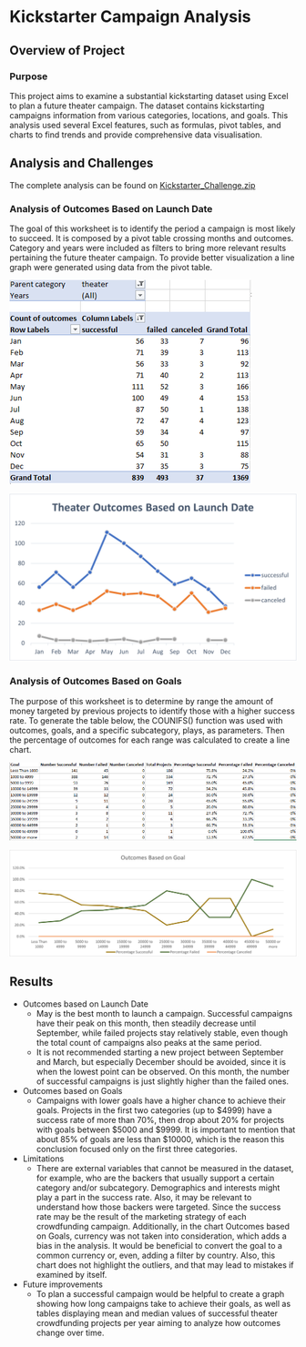 # Kickstarter Campaign Analysis

## Overview of Project
### Purpose
This project aims to examine a substantial kickstarting dataset using Excel to plan a future theater campaign. The dataset contains kickstarting campaigns information from various categories, locations, and goals. This analysis used several Excel features, such as formulas, pivot tables, and charts to find trends and provide comprehensive data visualisation.

## Analysis and Challenges

The complete analysis can be found on [Kickstarter_Challenge.zip](Kickstarter_Challenge.zip)

### Analysis of Outcomes Based on Launch Date
The goal of this worksheet is to identify the period a campaign is most likely to succeed. It is composed by a pivot table crossing months and outcomes. Category and years were included as filters to bring more relevant results pertaining the future theater campaign. To provide better visualization a line graph were generated using data from the pivot table.
 
![Theater_Outcomes_vs_Launch_Table](resources/Theater_Outcomes_vs_Launch_Table.png)

![Theater_Outcomes_vs_Launch](resources/Theater_Outcomes_vs_Launch.png)
 
### Analysis of Outcomes Based on Goals
The purpose of this worksheet is to determine by range the amount of money targeted by previous projects to identify those with a higher success rate. To generate the table below, the COUNIFS() function was used with outcomes, goals, and a specific subcategory, plays, as parameters. Then the percentage of outcomes for each range was calculated to create a line chart.

![Outcomes_vs_Goals_Table](resources/Outcomes_vs_Goals_Table.png)

![Outcomes_vs_Goals](resources/Outcomes_vs_Goals.png)

## Results
- Outcomes based on Launch Date
   - May is the best month to launch a campaign. Successful campaigns have their peak on this month, then steadily decrease until September, while failed projects stay relatively stable, even though the total count of campaigns also peaks at the same period. 
   - It is not recommended starting a new project between September and March, but especially December should be avoided, since it is when the lowest point can be observed. On this month, the number of successful campaigns is just slightly higher than the failed ones.
- Outcomes based on Goals
  - Campaigns with lower goals have a higher chance to achieve their goals. Projects in the first two categories (up to $4999) have a success rate of more than 70%, then drop about 20% for projects with goals between $5000 and $9999. It is important to mention that about 85% of goals are less than $10000, which is the reason this conclusion focused only on the first three categories. 
- Limitations
  - There are external variables that cannot be measured in the dataset, for example, who are the backers that usually support a certain category and/or subcategory. Demographics and interests might play a part in the success rate. Also, it may be relevant to understand how those backers were targeted. Since the success rate may be the result of the marketing strategy of each crowdfunding campaign.
Additionally, in the chart Outcomes based on Goals, currency was not taken into consideration, which adds a bias in the analysis. It would be beneficial to convert the goal to a common currency or, even, adding a filter by country. Also, this chart does not highlight the outliers, and that may lead to mistakes if examined by itself.
- Future improvements
  - To plan a successful campaign would be helpful to create a graph showing how long campaigns take to achieve their goals, as well as tables displaying mean and median values of successful theater crowdfunding projects per year aiming to analyze how outcomes change over time.
